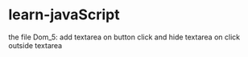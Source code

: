 # learn-javaScript
the file Dom_5: add textarea on button click and hide textarea on click outside textarea

